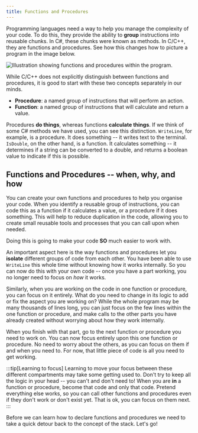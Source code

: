 ```yaml
---
title: Functions and Procedures
---
```


Programming languages need a way to help you manage the complexity of your code. To do this, they provide the ability to **group** instructions into reusable chunks. In C#, these chunks were known as methods. In C/C++, they are functions and procedures. See how this changes how to picture a program in the image below.

![Illustration showing functions and procedures within the program.](./images/prog-fn-proc-idea.png)

While C/C++ does not explicitly distinguish between functions and procedures, it is good to start with these two concepts separately in our minds.

- **Procedure**: a named group of instructions that will perform an action.
- **Function**: a named group of instructions that will calculate and return a value.

Procedures **do things**, whereas functions **calculate things**. If we think of some C# methods we have used, you can see this distinction. `WriteLine`, for example, is a procedure. It does something -- it writes text to the terminal. `IsDouble`, on the other hand, is a function. It calculates something -- it determines if a string can be converted to a double, and returns a boolean value to indicate if this is possible.

## Functions and Procedures -- when, why, and how

You can create your own functions and procedures to help you organise your code. When you identify a reusable group of instructions, you can code this as a function if it calculates a value, or a procedure if it does something.
This will help to reduce duplication in the code, allowing you to create small reusable tools and processes that you can call upon when needed.

Doing this is going to make your code **SO** much easier to work with.

An important aspect here is the way functions and procedures let you **isolate** different groups of code from each other. You have been able to use `WriteLine` this whole time without knowing how it works internally. So you can now do this with your own code -- once you have a part working, you no longer need to focus on *how* it works.

Similarly, when you are working on the code in one function or procedure, you can focus on it entirely. What do you need to change in its logic to add or fix the aspect you are working on? While the whole program may be many thousands of lines long, you can just focus on the few lines within the one function or procedure, and make calls to the other parts you have already created without worrying about how they work internally.

When you finish with that part, go to the next function or procedure you need to work on. You can now focus entirely upon this one function or procedure. No need to worry about the others, as you can focus on them if and when you need to. For now, that little piece of code is all you need to get working.

:::tip[Learning to focus]
Learning to move your focus between these different compartments may take some getting used to. Don't try to keep all the logic in your head -- you can't and don't need to! When you are **in** a function or procedure, become that code and only that code. Pretend everything else works, so you can call other functions and procedures even if they don't work or don't exist yet. That is ok, you can focus on them next.
:::

Before we can learn how to declare functions and procedures we need to take a quick detour back to the concept of the stack.
Let's go!
